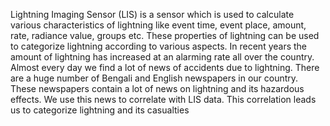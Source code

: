 Lightning Imaging Sensor (LIS) is a sensor which is used to calculate various characteristics of lightning like event time, event place, amount, rate, radiance value, groups etc. These properties of lightning can be used to categorize lightning according to various aspects. In recent years the amount of lightning has increased at an alarming rate all over the country. Almost every day we find a lot of news of accidents due to lightning. There are a huge number of Bengali and English newspapers in our country. These newspapers contain a lot of news on lightning and its hazardous effects. We use this news to correlate with LIS data. This correlation leads us to categorize lightning and its casualties
